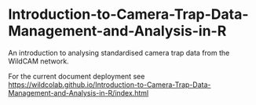 # Introduction-to-Camera-Trap-Data-Management-and-Analysis-in-R
An introduction to analysing standardised camera trap data from the WildCAM network.

For the current document deployment see https://wildcolab.github.io/Introduction-to-Camera-Trap-Data-Management-and-Analysis-in-R/index.html 
